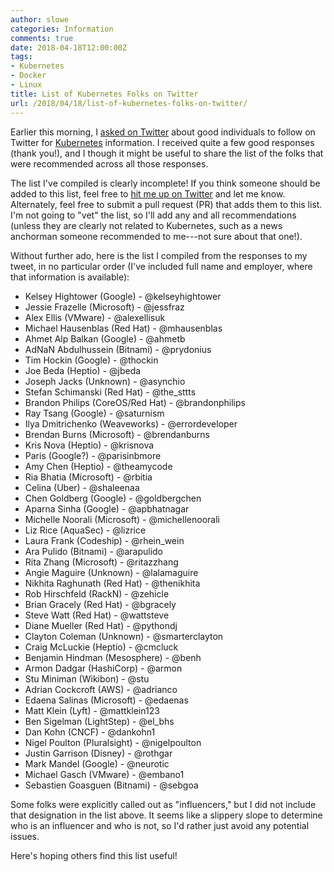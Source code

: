 ```yaml
---
author: slowe
categories: Information
comments: true
date: 2018-04-18T12:00:00Z
tags:
- Kubernetes
- Docker
- Linux
title: List of Kubernetes Folks on Twitter
url: /2018/04/18/list-of-kubernetes-folks-on-twitter/
---
```


Earlier this morning, I [asked on Twitter][link-1] about good individuals to follow on Twitter for [Kubernetes][link-2] information. I received quite a few good responses (thank you!), and I though it might be useful to share the list of the folks that were recommended across all those responses.<!--more-->

The list I've compiled is clearly incomplete! If you think someone should be added to this list, feel free to [hit me up on Twitter][link-3] and let me know. Alternately, feel free to submit a pull request (PR) that adds them to this list. I'm not going to "vet" the list, so I'll add any and all recommendations (unless they are clearly not related to Kubernetes, such as a news anchorman someone recommended to me---not sure about that one!).

Without further ado, here is the list I compiled from the responses to my tweet, in no particular order (I've included full name and employer, where that information is available):

* Kelsey Hightower (Google) - @kelseyhightower
* Jessie Frazelle (Microsoft) - @jessfraz
* Alex Ellis (VMware) - @alexellisuk
* Michael Hausenblas (Red Hat) - @mhausenblas
* Ahmet Alp Balkan (Google) - @ahmetb
* AdNaN Abdulhussein (Bitnami) - @prydonius
* Tim Hockin (Google) - @thockin
* Joe Beda (Heptio) - @jbeda
* Joseph Jacks (Unknown) - @asynchio
* Stefan Schimanski (Red Hat) - @the_sttts
* Brandon Philips (CoreOS/Red Hat) - @brandonphilips
* Ray Tsang (Google) - @saturnism
* Ilya Dmitrichenko (Weaveworks) - @errordeveloper
* Brendan Burns (Microsoft) - @brendanburns
* Kris Nova (Heptio) - @krisnova
* Paris (Google?) - @parisinbmore
* Amy Chen (Heptio) - @theamycode
* Ria Bhatia (Microsoft) - @rbitia
* Celina (Uber) - @shaleenaa
* Chen Goldberg (Google) - @goldbergchen
* Aparna Sinha (Google) - @apbhatnagar
* Michelle Noorali (Microsoft) - @michellenoorali
* Liz Rice (AquaSec) - @lizrice
* Laura Frank (Codeship) - @rhein_wein
* Ara Pulido (Bitnami) - @arapulido
* Rita Zhang (Microsoft) - @ritazzhang
* Angie Maguire (Unknown) - @lalamaguire
* Nikhita Raghunath (Red Hat) - @thenikhita
* Rob Hirschfeld (RackN) - @zehicle
* Brian Gracely (Red Hat) - @bgracely
* Steve Watt (Red Hat) - @wattsteve
* Diane Mueller (Red Hat) - @pythondj
* Clayton Coleman (Unknown) - @smarterclayton
* Craig McLuckie (Heptio) - @cmcluck
* Benjamin Hindman (Mesosphere) - @benh
* Armon Dadgar (HashiCorp) - @armon
* Stu Miniman (Wikibon) - @stu
* Adrian Cockcroft (AWS) - @adrianco
* Edaena Salinas (Microsoft) - @edaenas
* Matt Klein (Lyft) - @mattklein123
* Ben Sigelman (LightStep) - @el_bhs
* Dan Kohn (CNCF) - @dankohn1
* Nigel Poulton (Pluralsight) - @nigelpoulton
* Justin Garrison (Disney) - @rothgar
* Mark Mandel (Google) - @neurotic
* Michael Gasch (VMware) - @embano1
* Sebastien Goasguen (Bitnami) - @sebgoa

Some folks were explicitly called out as "influencers," but I did not include that designation in the list above. It seems like a slippery slope to determine who is an influencer and who is not, so I'd rather just avoid any potential issues.

Here's hoping others find this list useful!

[link-1]: https://twitter.com/scott_lowe/status/986602642083229696
[link-2]: https://kubernetes.io/
[link-3]: https://twitter.com/scott_lowe/
